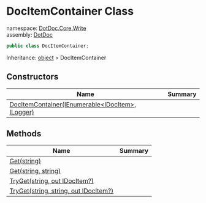 ﻿# DocItemContainer Class

namespace: [DotDoc\.Core\.Write](../DotDoc.Core.Write.md)<br />
assembly: [DotDoc](../../DotDoc.md)



```csharp
public class DocItemContainer;
```

Inheritance: [object](https://docs.microsoft.com/dotnet/api/System.Object) > DocItemContainer

## Constructors

| Name | Summary |
|------|---------|
| [DocItemContainer\(IEnumerable\<IDocItem\>, ILogger\)](./DocItemContainer/$ctor.md) |  |

## Methods

| Name | Summary |
|------|---------|
| [Get\(string\)](./DocItemContainer/Get.md) |  |
| [Get\(string, string\)](./DocItemContainer/Get.md) |  |
| [TryGet\(string, out IDocItem?\)](./DocItemContainer/TryGet.md) |  |
| [TryGet\(string, string, out IDocItem?\)](./DocItemContainer/TryGet.md) |  |

